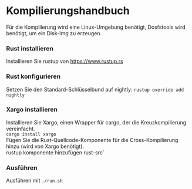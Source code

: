 # Kompilierungshandbuch

Für die Kompilierung wird eine Linux-Umgebung benötigt, Dosfstools wird benötigt, um ein Disk-Img zu erzeugen.

### Rust installieren
Installieren Sie rustup von https://www.rustup.rs  

### Rust konfigurieren
Setzen Sie den Standard-Schlüsselbund auf nightly: `rustup override add nightly`

### Xargo installieren
Installieren Sie Xargo, einen Wrapper für cargo, der die Kreuzkompilierung vereinfacht.  
`cargo install xargo`  
Fügen Sie die Rust-Quellcode-Komponente für die Cross-Kompilierung hinzu (wird von Xargo benötigt).  
rustup komponente hinzufügen rust-src`  

### Ausführen
Ausführen mit `./run.sh`
